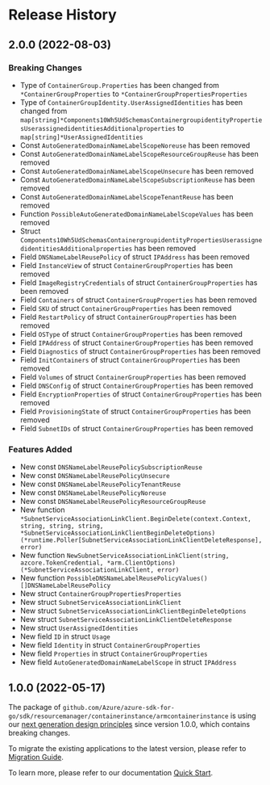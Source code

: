 # Release History

## 2.0.0 (2022-08-03)
### Breaking Changes

- Type of `ContainerGroup.Properties` has been changed from `*ContainerGroupProperties` to `*ContainerGroupPropertiesProperties`
- Type of `ContainerGroupIdentity.UserAssignedIdentities` has been changed from `map[string]*Components10Wh5UdSchemasContainergroupidentityPropertiesUserassignedidentitiesAdditionalproperties` to `map[string]*UserAssignedIdentities`
- Const `AutoGeneratedDomainNameLabelScopeNoreuse` has been removed
- Const `AutoGeneratedDomainNameLabelScopeResourceGroupReuse` has been removed
- Const `AutoGeneratedDomainNameLabelScopeUnsecure` has been removed
- Const `AutoGeneratedDomainNameLabelScopeSubscriptionReuse` has been removed
- Const `AutoGeneratedDomainNameLabelScopeTenantReuse` has been removed
- Function `PossibleAutoGeneratedDomainNameLabelScopeValues` has been removed
- Struct `Components10Wh5UdSchemasContainergroupidentityPropertiesUserassignedidentitiesAdditionalproperties` has been removed
- Field `DNSNameLabelReusePolicy` of struct `IPAddress` has been removed
- Field `InstanceView` of struct `ContainerGroupProperties` has been removed
- Field `ImageRegistryCredentials` of struct `ContainerGroupProperties` has been removed
- Field `Containers` of struct `ContainerGroupProperties` has been removed
- Field `SKU` of struct `ContainerGroupProperties` has been removed
- Field `RestartPolicy` of struct `ContainerGroupProperties` has been removed
- Field `OSType` of struct `ContainerGroupProperties` has been removed
- Field `IPAddress` of struct `ContainerGroupProperties` has been removed
- Field `Diagnostics` of struct `ContainerGroupProperties` has been removed
- Field `InitContainers` of struct `ContainerGroupProperties` has been removed
- Field `Volumes` of struct `ContainerGroupProperties` has been removed
- Field `DNSConfig` of struct `ContainerGroupProperties` has been removed
- Field `EncryptionProperties` of struct `ContainerGroupProperties` has been removed
- Field `ProvisioningState` of struct `ContainerGroupProperties` has been removed
- Field `SubnetIDs` of struct `ContainerGroupProperties` has been removed

### Features Added

- New const `DNSNameLabelReusePolicySubscriptionReuse`
- New const `DNSNameLabelReusePolicyUnsecure`
- New const `DNSNameLabelReusePolicyTenantReuse`
- New const `DNSNameLabelReusePolicyNoreuse`
- New const `DNSNameLabelReusePolicyResourceGroupReuse`
- New function `*SubnetServiceAssociationLinkClient.BeginDelete(context.Context, string, string, string, *SubnetServiceAssociationLinkClientBeginDeleteOptions) (*runtime.Poller[SubnetServiceAssociationLinkClientDeleteResponse], error)`
- New function `NewSubnetServiceAssociationLinkClient(string, azcore.TokenCredential, *arm.ClientOptions) (*SubnetServiceAssociationLinkClient, error)`
- New function `PossibleDNSNameLabelReusePolicyValues() []DNSNameLabelReusePolicy`
- New struct `ContainerGroupPropertiesProperties`
- New struct `SubnetServiceAssociationLinkClient`
- New struct `SubnetServiceAssociationLinkClientBeginDeleteOptions`
- New struct `SubnetServiceAssociationLinkClientDeleteResponse`
- New struct `UserAssignedIdentities`
- New field `ID` in struct `Usage`
- New field `Identity` in struct `ContainerGroupProperties`
- New field `Properties` in struct `ContainerGroupProperties`
- New field `AutoGeneratedDomainNameLabelScope` in struct `IPAddress`


## 1.0.0 (2022-05-17)

The package of `github.com/Azure/azure-sdk-for-go/sdk/resourcemanager/containerinstance/armcontainerinstance` is using our [next generation design principles](https://azure.github.io/azure-sdk/general_introduction.html) since version 1.0.0, which contains breaking changes.

To migrate the existing applications to the latest version, please refer to [Migration Guide](https://aka.ms/azsdk/go/mgmt/migration).

To learn more, please refer to our documentation [Quick Start](https://aka.ms/azsdk/go/mgmt).